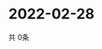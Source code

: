 # 2022-02-28
  共 0条

  <!-- BEGIN -->
  <!-- 最后更新时间Mon Feb 28 2022 16:07:08 GMT+0000 (Coordinated Universal Time) -->
  
  <!-- END -->
  
  